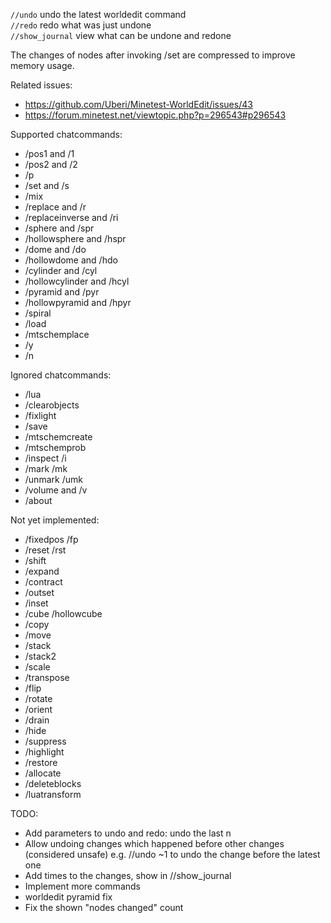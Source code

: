 `//undo` undo the latest worldedit command<br/>
`//redo` redo what was just undone<br/>
`//show_journal` view what can be undone and redone

The changes of nodes after invoking /set are compressed to improve memory usage.

Related issues:
* https://github.com/Uberi/Minetest-WorldEdit/issues/43
* https://forum.minetest.net/viewtopic.php?p=296543#p296543

Supported chatcommands:
* /pos1 and /1
* /pos2 and /2
* /p
* /set and /s
* /mix
* /replace and /r
* /replaceinverse and /ri
* /sphere and /spr
* /hollowsphere and /hspr
* /dome and /do
* /hollowdome and /hdo
* /cylinder and /cyl
* /hollowcylinder and /hcyl
* /pyramid and /pyr
* /hollowpyramid and /hpyr
* /spiral
* /load
* /mtschemplace
* /y
* /n

Ignored chatcommands:
* /lua
* /clearobjects
* /fixlight
* /save
* /mtschemcreate
* /mtschemprob
* /inspect /i
* /mark /mk
* /unmark /umk
* /volume and /v
* /about

Not yet implemented:
* /fixedpos /fp
* /reset /rst
* /shift
* /expand
* /contract
* /outset
* /inset
* /cube /hollowcube
* /copy
* /move
* /stack
* /stack2
* /scale
* /transpose
* /flip
* /rotate
* /orient
* /drain
* /hide
* /suppress
* /highlight
* /restore
* /allocate
* /deleteblocks
* /luatransform



TODO:
* Add parameters to undo and redo: undo the last n
* Allow undoing changes which happened before other changes (considered unsafe)
	e.g. //undo ~1 to undo the change before the latest one
* Add times to the changes, show in //show_journal
* Implement more commands
* worldedit pyramid fix
* Fix the shown "nodes changed" count
